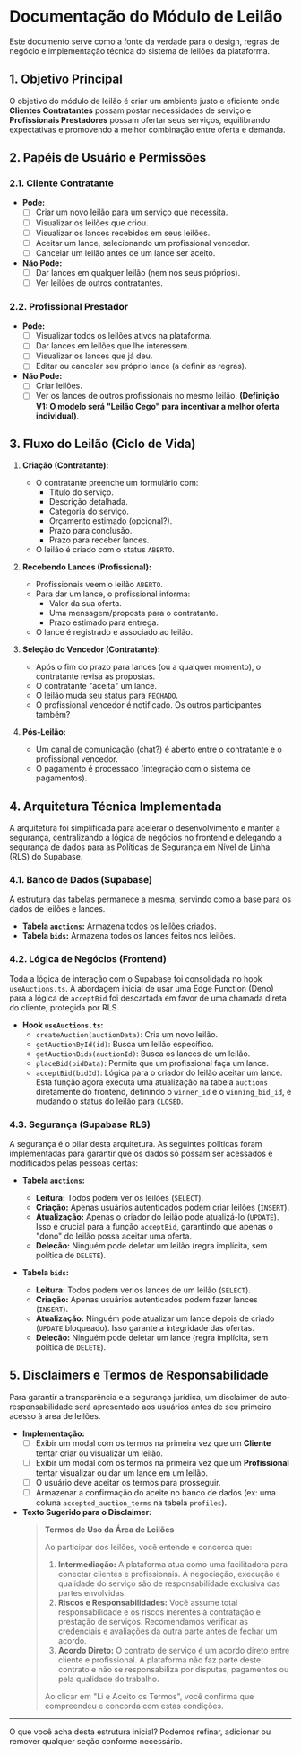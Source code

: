 # Documentação do Módulo de Leilão

Este documento serve como a fonte da verdade para o design, regras de negócio e implementação técnica do sistema de leilões da plataforma.

## 1. Objetivo Principal

O objetivo do módulo de leilão é criar um ambiente justo e eficiente onde **Clientes Contratantes** possam postar necessidades de serviço e **Profissionais Prestadores** possam ofertar seus serviços, equilibrando expectativas e promovendo a melhor combinação entre oferta e demanda.

## 2. Papéis de Usuário e Permissões

### 2.1. Cliente Contratante
- **Pode:**
  - [ ] Criar um novo leilão para um serviço que necessita.
  - [ ] Visualizar os leilões que criou.
  - [ ] Visualizar os lances recebidos em seus leilões.
  - [ ] Aceitar um lance, selecionando um profissional vencedor.
  - [ ] Cancelar um leilão antes de um lance ser aceito.
- **Não Pode:**
  - [ ] Dar lances em qualquer leilão (nem nos seus próprios).
  - [ ] Ver leilões de outros contratantes.

### 2.2. Profissional Prestador
- **Pode:**
  - [ ] Visualizar todos os leilões ativos na plataforma.
  - [ ] Dar lances em leilões que lhe interessem.
  - [ ] Visualizar os lances que já deu.
  - [ ] Editar ou cancelar seu próprio lance (a definir as regras).
- **Não Pode:**
  - [ ] Criar leilões.
  - [ ] Ver os lances de outros profissionais no mesmo leilão. **(Definição V1: O modelo será "Leilão Cego" para incentivar a melhor oferta individual)**.

## 3. Fluxo do Leilão (Ciclo de Vida)

1.  **Criação (Contratante):**
    - O contratante preenche um formulário com:
      - Título do serviço.
      - Descrição detalhada.
      - Categoria do serviço.
      - Orçamento estimado (opcional?).
      - Prazo para conclusão.
      - Prazo para receber lances.
    - O leilão é criado com o status `ABERTO`.

2.  **Recebendo Lances (Profissional):**
    - Profissionais veem o leilão `ABERTO`.
    - Para dar um lance, o profissional informa:
      - Valor da sua oferta.
      - Uma mensagem/proposta para o contratante.
      - Prazo estimado para entrega.
    - O lance é registrado e associado ao leilão.

3.  **Seleção do Vencedor (Contratante):**
    - Após o fim do prazo para lances (ou a qualquer momento), o contratante revisa as propostas.
    - O contratante "aceita" um lance.
    - O leilão muda seu status para `FECHADO`.
    - O profissional vencedor é notificado. Os outros participantes também?

4.  **Pós-Leilão:**
    - Um canal de comunicação (chat?) é aberto entre o contratante e o profissional vencedor.
    - O pagamento é processado (integração com o sistema de pagamentos).

## 4. Arquitetura Técnica Implementada

A arquitetura foi simplificada para acelerar o desenvolvimento e manter a segurança, centralizando a lógica de negócios no frontend e delegando a segurança de dados para as Políticas de Segurança em Nível de Linha (RLS) do Supabase.

### 4.1. Banco de Dados (Supabase)

A estrutura das tabelas permanece a mesma, servindo como a base para os dados de leilões e lances.

- **Tabela `auctions`:** Armazena todos os leilões criados.
- **Tabela `bids`:** Armazena todos os lances feitos nos leilões.

### 4.2. Lógica de Negócios (Frontend)

Toda a lógica de interação com o Supabase foi consolidada no hook `useAuctions.ts`. A abordagem inicial de usar uma Edge Function (Deno) para a lógica de `acceptBid` foi descartada em favor de uma chamada direta do cliente, protegida por RLS.

- **Hook `useAuctions.ts`:**
  - `createAuction(auctionData)`: Cria um novo leilão.
  - `getAuctionById(id)`: Busca um leilão específico.
  - `getAuctionBids(auctionId)`: Busca os lances de um leilão.
  - `placeBid(bidData)`: Permite que um profissional faça um lance.
  - `acceptBid(bidId)`: Lógica para o criador do leilão aceitar um lance. Esta função agora executa uma atualização na tabela `auctions` diretamente do frontend, definindo o `winner_id` e o `winning_bid_id`, e mudando o status do leilão para `CLOSED`.

### 4.3. Segurança (Supabase RLS)

A segurança é o pilar desta arquitetura. As seguintes políticas foram implementadas para garantir que os dados só possam ser acessados e modificados pelas pessoas certas:

- **Tabela `auctions`:**
  - **Leitura:** Todos podem ver os leilões (`SELECT`).
  - **Criação:** Apenas usuários autenticados podem criar leilões (`INSERT`).
  - **Atualização:** Apenas o criador do leilão pode atualizá-lo (`UPDATE`). Isso é crucial para a função `acceptBid`, garantindo que apenas o "dono" do leilão possa aceitar uma oferta.
  - **Deleção:** Ninguém pode deletar um leilão (regra implícita, sem política de `DELETE`).

- **Tabela `bids`:**
  - **Leitura:** Todos podem ver os lances de um leilão (`SELECT`).
  - **Criação:** Apenas usuários autenticados podem fazer lances (`INSERT`).
  - **Atualização:** Ninguém pode atualizar um lance depois de criado (`UPDATE` bloqueado). Isso garante a integridade das ofertas.
  - **Deleção:** Ninguém pode deletar um lance (regra implícita, sem política de `DELETE`).

## 5. Disclaimers e Termos de Responsabilidade

Para garantir a transparência e a segurança jurídica, um disclaimer de auto-responsabilidade será apresentado aos usuários antes de seu primeiro acesso à área de leilões.

- **Implementação:**
  - [ ] Exibir um modal com os termos na primeira vez que um **Cliente** tentar criar ou visualizar um leilão.
  - [ ] Exibir um modal com os termos na primeira vez que um **Profissional** tentar visualizar ou dar um lance em um leilão.
  - [ ] O usuário deve aceitar os termos para prosseguir.
  - [ ] Armazenar a confirmação do aceite no banco de dados (ex: uma coluna `accepted_auction_terms` na tabela `profiles`).

- **Texto Sugerido para o Disclaimer:**
  > **Termos de Uso da Área de Leilões**
  >
  > Ao participar dos leilões, você entende e concorda que:
  >
  > 1.  **Intermediação:** A plataforma atua como uma facilitadora para conectar clientes e profissionais. A negociação, execução e qualidade do serviço são de responsabilidade exclusiva das partes envolvidas.
  > 2.  **Riscos e Responsabilidades:** Você assume total responsabilidade e os riscos inerentes à contratação e prestação de serviços. Recomendamos verificar as credenciais e avaliações da outra parte antes de fechar um acordo.
  > 3.  **Acordo Direto:** O contrato de serviço é um acordo direto entre cliente e profissional. A plataforma não faz parte deste contrato e não se responsabiliza por disputas, pagamentos ou pela qualidade do trabalho.
  >
  > Ao clicar em "Li e Aceito os Termos", você confirma que compreendeu e concorda com estas condições.

---

O que você acha desta estrutura inicial? Podemos refinar, adicionar ou remover qualquer seção conforme necessário.